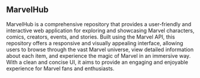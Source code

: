 ## MarvelHub

MarvelHub is a comprehensive repository that provides a user-friendly and interactive web application for exploring and showcasing Marvel characters, comics, creators, events, and stories. Built using the Marvel API, this repository offers a responsive and visually appealing interface, allowing users to browse through the vast Marvel universe, view detailed information about each item, and experience the magic of Marvel in an immersive way. With a clean and concise UI, it aims to provide an engaging and enjoyable experience for Marvel fans and enthusiasts.
